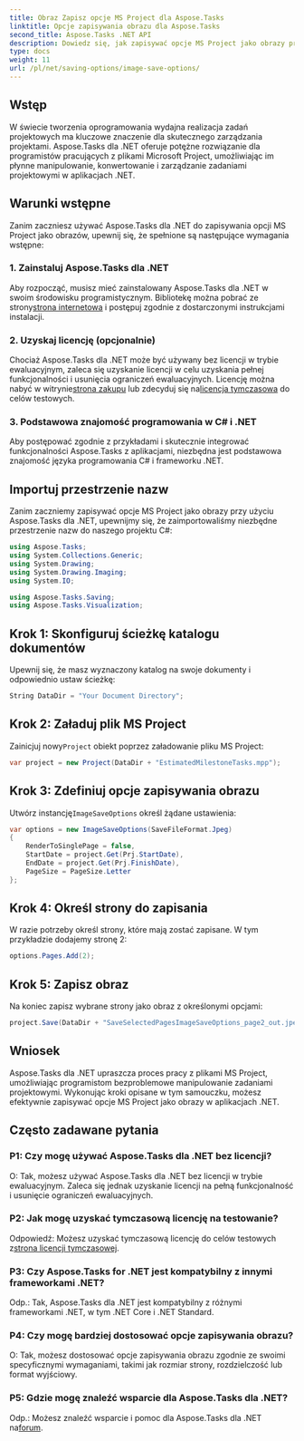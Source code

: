 ```yaml
---
title: Obraz Zapisz opcje MS Project dla Aspose.Tasks
linktitle: Opcje zapisywania obrazu dla Aspose.Tasks
second_title: Aspose.Tasks .NET API
description: Dowiedz się, jak zapisywać opcje MS Project jako obrazy przy użyciu Aspose.Tasks dla .NET. Postępuj zgodnie z naszym przewodnikiem krok po kroku, aby zapewnić bezproblemową integrację.
type: docs
weight: 11
url: /pl/net/saving-options/image-save-options/
---
```


## Wstęp
W świecie tworzenia oprogramowania wydajna realizacja zadań projektowych ma kluczowe znaczenie dla skutecznego zarządzania projektami. Aspose.Tasks dla .NET oferuje potężne rozwiązanie dla programistów pracujących z plikami Microsoft Project, umożliwiając im płynne manipulowanie, konwertowanie i zarządzanie zadaniami projektowymi w aplikacjach .NET.
## Warunki wstępne
Zanim zaczniesz używać Aspose.Tasks dla .NET do zapisywania opcji MS Project jako obrazów, upewnij się, że spełnione są następujące wymagania wstępne:
### 1. Zainstaluj Aspose.Tasks dla .NET
Aby rozpocząć, musisz mieć zainstalowany Aspose.Tasks dla .NET w swoim środowisku programistycznym. Bibliotekę można pobrać ze strony[strona internetowa](https://releases.aspose.com/tasks/net/) i postępuj zgodnie z dostarczonymi instrukcjami instalacji.
### 2. Uzyskaj licencję (opcjonalnie)
 Chociaż Aspose.Tasks dla .NET może być używany bez licencji w trybie ewaluacyjnym, zaleca się uzyskanie licencji w celu uzyskania pełnej funkcjonalności i usunięcia ograniczeń ewaluacyjnych. Licencję można nabyć w witrynie[strona zakupu](https://purchase.aspose.com/buy) lub zdecyduj się na[licencja tymczasowa](https://purchase.aspose.com/temporary-license/) do celów testowych.
### 3. Podstawowa znajomość programowania w C# i .NET
Aby postępować zgodnie z przykładami i skutecznie integrować funkcjonalności Aspose.Tasks z aplikacjami, niezbędna jest podstawowa znajomość języka programowania C# i frameworku .NET.
## Importuj przestrzenie nazw
Zanim zaczniemy zapisywać opcje MS Project jako obrazy przy użyciu Aspose.Tasks dla .NET, upewnijmy się, że zaimportowaliśmy niezbędne przestrzenie nazw do naszego projektu C#:
```csharp
using Aspose.Tasks;
using System.Collections.Generic;
using System.Drawing;
using System.Drawing.Imaging;
using System.IO;

using Aspose.Tasks.Saving;
using Aspose.Tasks.Visualization;
```

## Krok 1: Skonfiguruj ścieżkę katalogu dokumentów
Upewnij się, że masz wyznaczony katalog na swoje dokumenty i odpowiednio ustaw ścieżkę:
```csharp
String DataDir = "Your Document Directory";
```
## Krok 2: Załaduj plik MS Project
 Zainicjuj nowy`Project` obiekt poprzez załadowanie pliku MS Project:
```csharp
var project = new Project(DataDir + "EstimatedMilestoneTasks.mpp");
```
## Krok 3: Zdefiniuj opcje zapisywania obrazu
 Utwórz instancję`ImageSaveOptions` określ żądane ustawienia:
```csharp
var options = new ImageSaveOptions(SaveFileFormat.Jpeg)
{
    RenderToSinglePage = false,
    StartDate = project.Get(Prj.StartDate),
    EndDate = project.Get(Prj.FinishDate),
    PageSize = PageSize.Letter
};
```
## Krok 4: Określ strony do zapisania
W razie potrzeby określ strony, które mają zostać zapisane. W tym przykładzie dodajemy stronę 2:
```csharp
options.Pages.Add(2);
```
## Krok 5: Zapisz obraz
Na koniec zapisz wybrane strony jako obraz z określonymi opcjami:
```csharp
project.Save(DataDir + "SaveSelectedPagesImageSaveOptions_page2_out.jpeg", options);
```

## Wniosek
Aspose.Tasks dla .NET upraszcza proces pracy z plikami MS Project, umożliwiając programistom bezproblemowe manipulowanie zadaniami projektowymi. Wykonując kroki opisane w tym samouczku, możesz efektywnie zapisywać opcje MS Project jako obrazy w aplikacjach .NET.
## Często zadawane pytania
### P1: Czy mogę używać Aspose.Tasks dla .NET bez licencji?
O: Tak, możesz używać Aspose.Tasks dla .NET bez licencji w trybie ewaluacyjnym. Zaleca się jednak uzyskanie licencji na pełną funkcjonalność i usunięcie ograniczeń ewaluacyjnych.
### P2: Jak mogę uzyskać tymczasową licencję na testowanie?
 Odpowiedź: Możesz uzyskać tymczasową licencję do celów testowych z[strona licencji tymczasowej](https://purchase.aspose.com/temporary-license/).
### P3: Czy Aspose.Tasks for .NET jest kompatybilny z innymi frameworkami .NET?
Odp.: Tak, Aspose.Tasks dla .NET jest kompatybilny z różnymi frameworkami .NET, w tym .NET Core i .NET Standard.
### P4: Czy mogę bardziej dostosować opcje zapisywania obrazu?
O: Tak, możesz dostosować opcje zapisywania obrazu zgodnie ze swoimi specyficznymi wymaganiami, takimi jak rozmiar strony, rozdzielczość lub format wyjściowy.
### P5: Gdzie mogę znaleźć wsparcie dla Aspose.Tasks dla .NET?
 Odp.: Możesz znaleźć wsparcie i pomoc dla Aspose.Tasks dla .NET na[forum](https://forum.aspose.com/c/tasks/15).